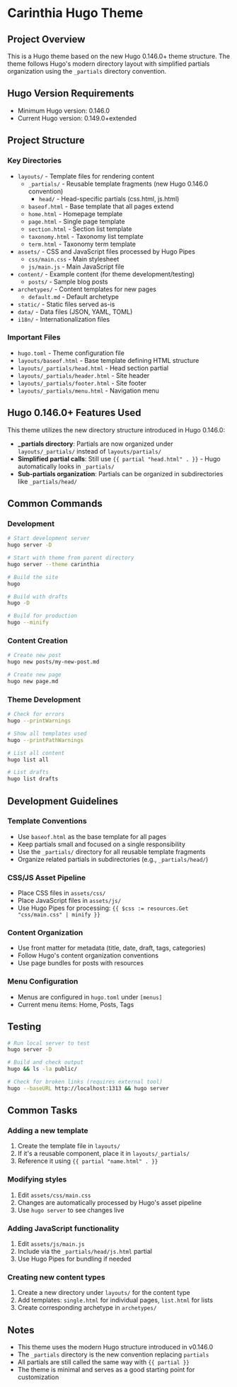 # Carinthia Hugo Theme

## Project Overview
This is a Hugo theme based on the new Hugo 0.146.0+ theme structure. The theme follows Hugo's modern directory layout with simplified partials organization using the `_partials` directory convention.

## Hugo Version Requirements
- Minimum Hugo version: 0.146.0
- Current Hugo version: 0.149.0+extended

## Project Structure

### Key Directories
- `layouts/` - Template files for rendering content
  - `_partials/` - Reusable template fragments (new Hugo 0.146.0 convention)
    - `head/` - Head-specific partials (css.html, js.html)
  - `baseof.html` - Base template that all pages extend
  - `home.html` - Homepage template
  - `page.html` - Single page template
  - `section.html` - Section list template
  - `taxonomy.html` - Taxonomy list template
  - `term.html` - Taxonomy term template
- `assets/` - CSS and JavaScript files processed by Hugo Pipes
  - `css/main.css` - Main stylesheet
  - `js/main.js` - Main JavaScript file
- `content/` - Example content (for theme development/testing)
  - `posts/` - Sample blog posts
- `archetypes/` - Content templates for new pages
  - `default.md` - Default archetype
- `static/` - Static files served as-is
- `data/` - Data files (JSON, YAML, TOML)
- `i18n/` - Internationalization files

### Important Files
- `hugo.toml` - Theme configuration file
- `layouts/baseof.html` - Base template defining HTML structure
- `layouts/_partials/head.html` - Head section partial
- `layouts/_partials/header.html` - Site header
- `layouts/_partials/footer.html` - Site footer
- `layouts/_partials/menu.html` - Navigation menu

## Hugo 0.146.0+ Features Used
This theme utilizes the new directory structure introduced in Hugo 0.146.0:
- **_partials directory**: Partials are now organized under `layouts/_partials/` instead of `layouts/partials/`
- **Simplified partial calls**: Still use `{{ partial "head.html" . }}` - Hugo automatically looks in `_partials/`
- **Sub-partials organization**: Partials can be organized in subdirectories like `_partials/head/`

## Common Commands

### Development
```bash
# Start development server
hugo server -D

# Start with theme from parent directory
hugo server --theme carinthia

# Build the site
hugo

# Build with drafts
hugo -D

# Build for production
hugo --minify
```

### Content Creation
```bash
# Create new post
hugo new posts/my-new-post.md

# Create new page
hugo new page.md
```

### Theme Development
```bash
# Check for errors
hugo --printWarnings

# Show all templates used
hugo --printPathWarnings

# List all content
hugo list all

# List drafts
hugo list drafts
```

## Development Guidelines

### Template Conventions
- Use `baseof.html` as the base template for all pages
- Keep partials small and focused on a single responsibility
- Use the `_partials/` directory for all reusable template fragments
- Organize related partials in subdirectories (e.g., `_partials/head/`)

### CSS/JS Asset Pipeline
- Place CSS files in `assets/css/`
- Place JavaScript files in `assets/js/`
- Use Hugo Pipes for processing: `{{ $css := resources.Get "css/main.css" | minify }}`

### Content Organization
- Use front matter for metadata (title, date, draft, tags, categories)
- Follow Hugo's content organization conventions
- Use page bundles for posts with resources

### Menu Configuration
- Menus are configured in `hugo.toml` under `[menus]`
- Current menu items: Home, Posts, Tags

## Testing
```bash
# Run local server to test
hugo server -D

# Build and check output
hugo && ls -la public/

# Check for broken links (requires external tool)
hugo --baseURL http://localhost:1313 && hugo server
```

## Common Tasks

### Adding a new template
1. Create the template file in `layouts/`
2. If it's a reusable component, place it in `layouts/_partials/`
3. Reference it using `{{ partial "name.html" . }}`

### Modifying styles
1. Edit `assets/css/main.css`
2. Changes are automatically processed by Hugo's asset pipeline
3. Use `hugo server` to see changes live

### Adding JavaScript functionality
1. Edit `assets/js/main.js`
2. Include via the `_partials/head/js.html` partial
3. Use Hugo Pipes for bundling if needed

### Creating new content types
1. Create a new directory under `layouts/` for the content type
2. Add templates: `single.html` for individual pages, `list.html` for lists
3. Create corresponding archetype in `archetypes/`

## Notes
- This theme uses the modern Hugo structure introduced in v0.146.0
- The `_partials` directory is the new convention replacing `partials`
- All partials are still called the same way with `{{ partial }}`
- The theme is minimal and serves as a good starting point for customization